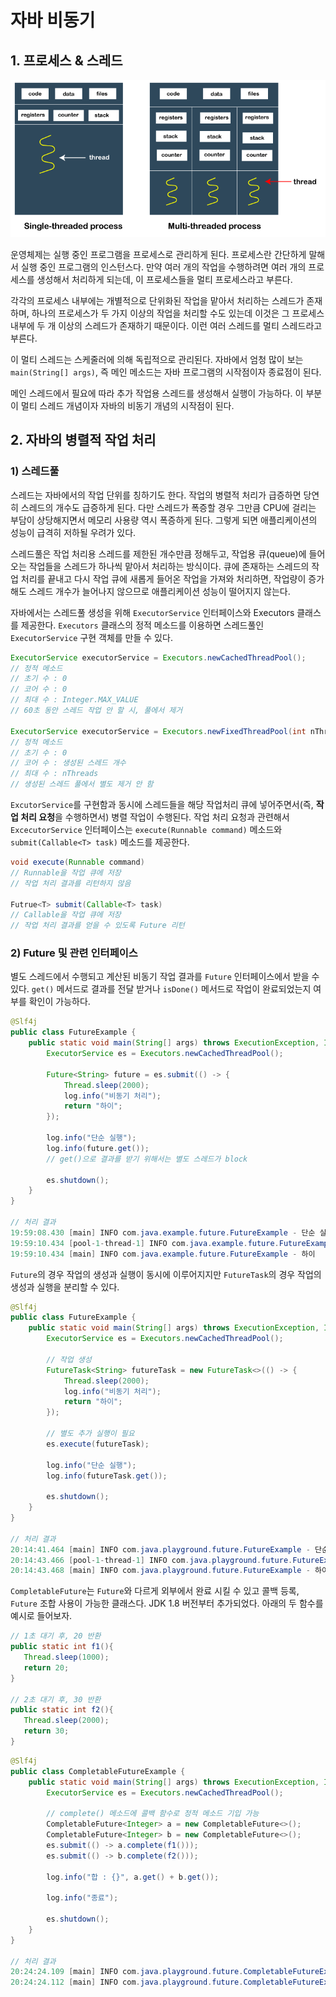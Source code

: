 # 자바 비동기

## 1. 프로세스 & 스레드

<p align="center">
<img src="./img/a1.png" alt="img1" />
</p>

운영체제는 실행 중인 프로그램을 프로세스로 관리하게 된다. 프로세스란 간단하게 말해서 실행 중인 프로그램의 인스턴스다. 만약 여러 개의 작업을 수행하려면 여러 개의 프로세스를 생성해서 처리하게 되는데, 이 프로세스들을 멀티 프로세스라고 부른다.

각각의 프로세스 내부에는 개별적으로 단위화된 작업을 맡아서 처리하는 스레드가 존재하며, 하나의 프로세스가 두 가지 이상의 작업을 처리할 수도 있는데 이것은 그 프로세스 내부에 두 개 이상의 스레드가 존재하기 때문이다. 이런 여러 스레드를 멀티 스레드라고 부른다.

이 멀티 스레드는 스케줄러에 의해 독립적으로 관리된다. 자바에서 엄청 많이 보는 `main(String[] args)`, 즉 메인 메소드는 자바 프로그램의 시작점이자 종료점이 된다. 

메인 스레드에서 필요에 따라 추가 작업용 스레드를 생성해서 실행이 가능하다. 이 부분이 멀티 스레드 개념이자 자바의 비동기 개념의 시작점이 된다.

## 2. 자바의 병렬적 작업 처리

### 1) 스레드풀

스레드는 자바에서의 작업 단위를 칭하기도 한다. 작업의 병렬적 처리가 급증하면 당연히 스레드의 개수도 급증하게 된다. 다만 스레드가 폭증할 경우 그만큼 CPU에 걸리는 부담이 상당해지면서 메모리 사용량 역시 폭증하게 된다. 그렇게 되면 애플리케이션의 성능이 급격히 저하될 우려가 있다.

스레드풀은 작업 처리용 스레드를 제한된 개수만큼 정해두고, 작업용 큐(queue)에 들어오는 작업들을 스레드가 하나씩 맡아서 처리하는 방식이다. 큐에 존재하는 스레드의 작업 처리를 끝내고 다시 작업 큐에 새롭게 들어온 작업을 가져와 처리하면, 작업량이 증가해도 스레드 개수가 늘어나지 않으므로 애플리케이션 성능이 떨어지지 않는다.

자바에서는 스레드풀 생성을 위해 `ExecutorService` 인터페이스와 Executors 클래스를 제공한다. `Executors` 클래스의 정적 메소드를 이용하면 스레드풀인 `ExecutorService` 구현 객체를 만들 수 있다.

```java
ExecutorService executorService = Executors.newCachedThreadPool();
// 정적 메소드
// 초기 수 : 0
// 코어 수 : 0
// 최대 수 : Integer.MAX_VALUE
// 60초 동안 스레드 작업 안 할 시, 풀에서 제거

ExecutorService executorService = Executors.newFixedThreadPool(int nThreads);
// 정적 메소드
// 초기 수 : 0
// 코어 수 : 생성된 스레드 개수
// 최대 수 : nThreads
// 생성된 스레드 풀에서 별도 제거 안 함
```

`ExcutorService`를 구현함과 동시에 스레드들을 해당 작업처리 큐에 넣어주면서(즉, **작업 처리 요청**을 수행하면서) 병렬 작업이 수행된다. 작업 처리 요청과 관련해서 `ExcecutorService` 인터페이스는 `execute(Runnable command)` 메소드와 `submit(Callable<T> task)` 메소드를 제공한다.

```java
void execute(Runnable command)
// Runnable을 작업 큐에 저장
// 작업 처리 결과를 리턴하지 않음

Futrue<T> submit(Callable<T> task)
// Callable을 작업 큐에 저장
// 작업 처리 결과를 얻을 수 있도록 Future 리턴
```

### 2) Future 및 관련 인터페이스

별도 스레드에서 수행되고 계산된 비동기 작업 결과를 `Future` 인터페이스에서 받을 수 있다. `get()` 메서드로 결과를 전달 받거나 `isDone()` 메서드로 작업이 완료되었는지 여부를 확인이 가능하다.

```java
@Slf4j
public class FutureExample {
    public static void main(String[] args) throws ExecutionException, InterruptedException {
        ExecutorService es = Executors.newCachedThreadPool();

        Future<String> future = es.submit(() -> {
            Thread.sleep(2000);
            log.info("비동기 처리");
            return "하이";
        });

        log.info("단순 실행");
        log.info(future.get()); 
        // get()으로 결과를 받기 위해서는 별도 스레드가 block

        es.shutdown();
    }
}

// 처리 결과
19:59:08.430 [main] INFO com.java.example.future.FutureExample - 단순 실행
19:59:10.434 [pool-1-thread-1] INFO com.java.example.future.FutureExample - 비동기 처리
19:59:10.434 [main] INFO com.java.example.future.FutureExample - 하이
```

`Future`의 경우 작업의 생성과 실행이 동시에 이루어지지만 `FutureTask`의 경우 작업의 생성과 실행을 분리할 수 있다.

```java
@Slf4j
public class FutureExample {
    public static void main(String[] args) throws ExecutionException, InterruptedException {
        ExecutorService es = Executors.newCachedThreadPool();

        // 작업 생성
        FutureTask<String> futureTask = new FutureTask<>(() -> {
            Thread.sleep(2000);
            log.info("비동기 처리");
            return "하이";
        });

        // 별도 추가 실행이 필요
        es.execute(futureTask);
        
        log.info("단순 실행");
        log.info(futureTask.get());

        es.shutdown();
    }
}

// 처리 결과
20:14:41.464 [main] INFO com.java.playground.future.FutureExample - 단순 실행
20:14:43.466 [pool-1-thread-1] INFO com.java.playground.future.FutureExample - 비동기 처리
20:14:43.468 [main] INFO com.java.playground.future.FutureExample - 하이
```

`CompletableFuture`는 `Future`와 다르게 외부에서 완료 시킬 수 있고 콜백 등록, `Future` 조합 사용이 가능한 클래스다. JDK 1.8 버전부터 추가되었다. 아래의 두 함수를 예시로 들어보자.

```java
// 1초 대기 후, 20 반환
public static int f1(){
   Thread.sleep(1000);
   return 20;
}

// 2초 대기 후, 30 반환
public static int f2(){
   Thread.sleep(2000);
   return 30;
}
```
```java
@Slf4j
public class CompletableFutureExample {
    public static void main(String[] args) throws ExecutionException, InterruptedException {
        ExecutorService es = Executors.newCachedThreadPool();

        // complete() 메소드에 콜백 함수로 정적 메소드 기입 가능
        CompletableFuture<Integer> a = new CompletableFuture<>();
        CompletableFuture<Integer> b = new CompletableFuture<>();
        es.submit(() -> a.complete(f1()));
        es.submit(() -> b.complete(f2()));

        log.info("합 : {}", a.get() + b.get());

        log.info("종료");

        es.shutdown();
    }
}

// 처리 결과
20:24:24.109 [main] INFO com.java.playground.future.CompletableFutureExample - 합 : 50
20:24:24.112 [main] INFO com.java.playground.future.CompletableFutureExample - 종료
```


